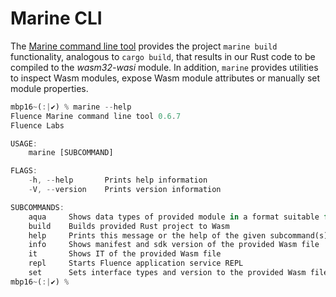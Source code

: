 # Marine CLI

The [Marine command line tool](https://github.com/fluencelabs/marine) provides the project `marine build` functionality, analogous to `cargo build`,  that results in our Rust code to be compiled to the _wasm32-wasi_ module. In addition,  `marine` provides utilities to inspect Wasm modules, expose Wasm module attributes or manually set module properties.

```rust
mbp16~(:|✔) % marine --help
Fluence Marine command line tool 0.6.7
Fluence Labs

USAGE:
    marine [SUBCOMMAND]

FLAGS:
    -h, --help       Prints help information
    -V, --version    Prints version information

SUBCOMMANDS:
    aqua     Shows data types of provided module in a format suitable for Aqua
    build    Builds provided Rust project to Wasm
    help     Prints this message or the help of the given subcommand(s)
    info     Shows manifest and sdk version of the provided Wasm file
    it       Shows IT of the provided Wasm file
    repl     Starts Fluence application service REPL
    set      Sets interface types and version to the provided Wasm file
mbp16~(:|✔) %
```



 





